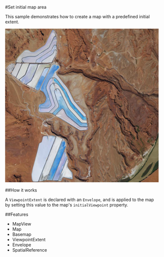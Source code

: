 #Set initial map area

This sample demonstrates how to create a map with a predefined initial extent.

![](screenshot.png)

##How it works

A `ViewpointExtent` is declared with an `Envelope`, and is applied to the map by setting this value to the map's `initialViewpoint` property.

##Features
- MapView
- Map
- Basemap
- ViewpointExtent
- Envelope
- SpatialReference
